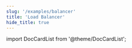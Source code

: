 ```yaml
---
slug: '/examples/balancer'
title: 'Load Balancer'
hide_title: true
---
```


import DocCardList from '@theme/DocCardList';

<DocCardList />
